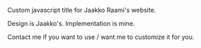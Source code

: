 Custom javascript title for Jaakko Raami's website.

Design is Jaakko's. Implementation is mine.

Contact me if you want to use / want me to customize it for you.
